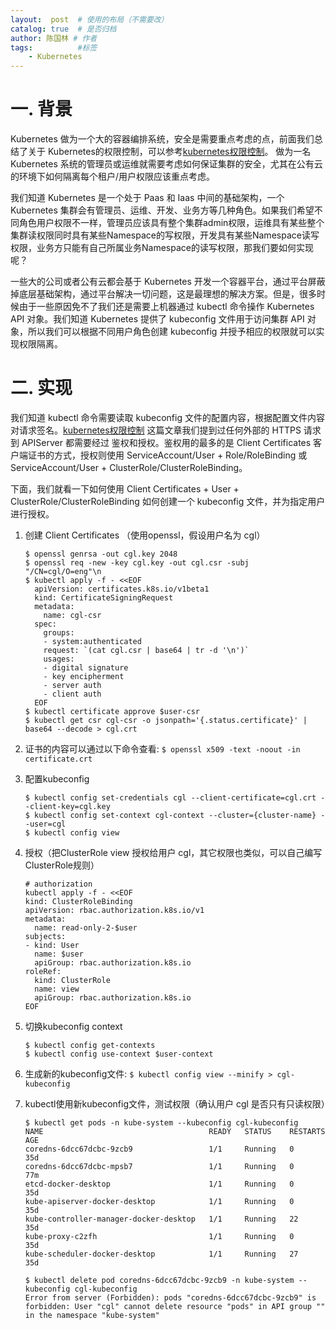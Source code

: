 ```yaml
---
layout:  post  # 使用的布局（不需要改）
catalog: true  # 是否归档
author: 陈国林 # 作者
tags:          #标签
    - Kubernetes
---
```


# 一. 背景
Kubernetes 做为一个大的容器编排系统，安全是需要重点考虑的点，前面我们总结了关于 Kubernetes的权限控制，可以参考[kubernetes权限控制](https://chenguolin.github.io/2019/04/03/Kubernetes-23-Kubernetes%E6%9D%83%E9%99%90%E6%8E%A7%E5%88%B6/)。 做为一名 Kubernetes 系统的管理员或运维就需要考虑如何保证集群的安全，尤其在公有云的环境下如何隔离每个租户/用户权限应该重点考虑。

我们知道 Kubernetes 是一个处于 Paas 和 Iaas 中间的基础架构，一个 Kubernetes 集群会有管理员、运维、开发、业务方等几种角色。如果我们希望不同角色用户权限不一样，管理员应该具有整个集群admin权限，运维具有某些整个集群读权限同时具有某些Namespace的写权限，开发具有某些Namespace读写权限，业务方只能有自己所属业务Namespace的读写权限，那我们要如何实现呢？

一些大的公司或者公有云都会基于 Kubernetes 开发一个容器平台，通过平台屏蔽掉底层基础架构，通过平台解决一切问题，这是最理想的解决方案。但是，很多时候由于一些原因免不了我们还是需要上机器通过 kubectl 命令操作 Kubernetes API 对象。我们知道 Kubernetes 提供了 kubeconfig 文件用于访问集群 API 对象，所以我们可以根据不同用户角色创建 kubeconfig 并授予相应的权限就可以实现权限隔离。

# 二. 实现
我们知道 kubectl 命令需要读取 kubeconfig 文件的配置内容，根据配置文件内容对请求签名。[kubernetes权限控制](https://chenguolin.github.io/2019/04/03/Kubernetes-23-Kubernetes%E6%9D%83%E9%99%90%E6%8E%A7%E5%88%B6/) 这篇文章我们提到过任何外部的 HTTPS 请求到 APIServer 都需要经过 鉴权和授权。鉴权用的最多的是 Client Certificates 客户端证书的方式，授权则使用 ServiceAccount/User + Role/RoleBinding 或 ServiceAccount/User + ClusterRole/ClusterRoleBinding。

下面，我们就看一下如何使用 Client Certificates + User + ClusterRole/ClusterRoleBinding 如何创建一个 kubeconfig 文件，并为指定用户进行授权。

1. 创建 Client Certificates （使用openssl，假设用户名为 cgl）
   ```
   $ openssl genrsa -out cgl.key 2048
   $ openssl req -new -key cgl.key -out cgl.csr -subj "/CN=cgl/O=eng"\n
   $ kubectl apply -f - <<EOF
     apiVersion: certificates.k8s.io/v1beta1
     kind: CertificateSigningRequest
     metadata:
       name: cgl-csr
     spec:
       groups:
       - system:authenticated
       request: `(cat cgl.csr | base64 | tr -d '\n')`
       usages:
       - digital signature
       - key encipherment
       - server auth
       - client auth
     EOF
   $ kubectl certificate approve $user-csr
   $ kubectl get csr cgl-csr -o jsonpath='{.status.certificate}' | base64 --decode > cgl.crt
   ```
 
2. 证书的内容可以通过以下命令查看: `$ openssl x509 -text -noout -in certificate.crt`
3. 配置kubeconfig
   ```
   $ kubectl config set-credentials cgl --client-certificate=cgl.crt --client-key=cgl.key
   $ kubectl config set-context cgl-context --cluster={cluster-name} --user=cgl
   $ kubectl config view
   ```
4. 授权（把ClusterRole view 授权给用户 cgl，其它权限也类似，可以自己编写ClusterRole规则）
   ```
   # authorization
   kubectl apply -f - <<EOF
   kind: ClusterRoleBinding
   apiVersion: rbac.authorization.k8s.io/v1
   metadata:
     name: read-only-2-$user
   subjects:
   - kind: User
     name: $user
     apiGroup: rbac.authorization.k8s.io
   roleRef:
     kind: ClusterRole
     name: view
     apiGroup: rbac.authorization.k8s.io
   EOF
   ```
5. 切换kubeconfig context
   ```
   $ kubectl config get-contexts
   $ kubectl config use-context $user-context
   ```
6. 生成新的kubeconfig文件: `$ kubectl config view --minify > cgl-kubeconfig`
7. kubectl使用新kubeconfig文件，测试权限（确认用户 cgl 是否只有只读权限）
   ```
   $ kubectl get pods -n kube-system --kubeconfig cgl-kubeconfig
   NAME                                     READY   STATUS    RESTARTS   AGE
   coredns-6dcc67dcbc-9zcb9                 1/1     Running   0          35d
   coredns-6dcc67dcbc-mpsb7                 1/1     Running   0          77m
   etcd-docker-desktop                      1/1     Running   0          35d
   kube-apiserver-docker-desktop            1/1     Running   0          35d
   kube-controller-manager-docker-desktop   1/1     Running   22         35d
   kube-proxy-c2zfh                         1/1     Running   0          35d
   kube-scheduler-docker-desktop            1/1     Running   27         35d

   $ kubectl delete pod coredns-6dcc67dcbc-9zcb9 -n kube-system --kubeconfig cgl-kubeconfig
   Error from server (Forbidden): pods "coredns-6dcc67dcbc-9zcb9" is forbidden: User "cgl" cannot delete resource "pods" in API group "" in the namespace "kube-system"
   ```

